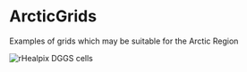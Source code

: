# ArcticGrids
Examples of grids which may be suitable for the Arctic Region

![rHealpix DGGS cells](images/rhealpix.png "DGGS")
